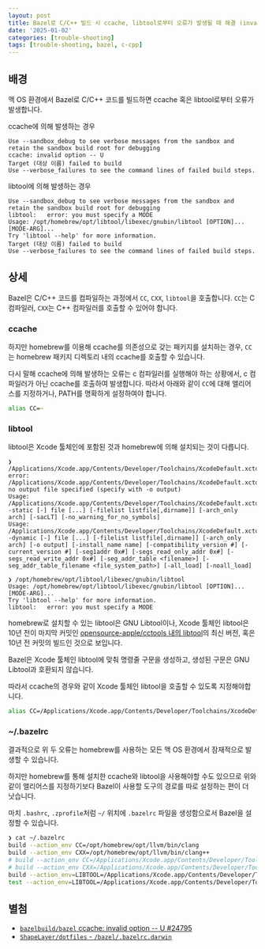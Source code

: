```yaml
---
layout: post
title: Bazel로 C/C++ 빌드 시 ccache, libtool로부터 오류가 발생될 때 해결 (invalid option -- U, you must specify a MODE)
date: '2025-01-02'
categories: [trouble-shooting]
tags: [trouble-shooting, bazel, c-cpp]
---
```


## 배경
맥 OS 환경에서 Bazel로 C/C++ 코드를 빌드하면 ccache 혹은 libtool로부터 오류가 발생합니다.  

ccache에 의해 발생하는 경우
```
Use --sandbox_debug to see verbose messages from the sandbox and retain the sandbox build root for debugging
ccache: invalid option -- U
Target (대상 이름) failed to build
Use --verbose_failures to see the command lines of failed build steps.
```

libtool에 의해 발생하는 경우
```
Use --sandbox_debug to see verbose messages from the sandbox and retain the sandbox build root for debugging
libtool:   error: you must specify a MODE
Usage: /opt/homebrew/opt/libtool/libexec/gnubin/libtool [OPTION]... [MODE-ARG]...
Try 'libtool --help' for more information.
Target (대상 이름) failed to build
Use --verbose_failures to see the command lines of failed build steps.
```

## 상세
Bazel은 C/C++ 코드를 컴파일하는 과정에서 `CC`, `CXX`, `libtool`을 호출합니다. `CC`는 C 컴파일러, `CXX`는 C++ 컴파일러를 호출할 수 있어야 합니다.

### ccache
하지만 homebrew를 이용해 ccache를 의존성으로 갖는 패키지를 설치하는 경우, `CC`는 homebrew 패키지 디렉토리 내의 ccache를 호출할 수 있습니다.  

다시 말해 ccache에 의해 발생하는 오류는 c 컴파일러를 실행해야 하는 상황에서, c 컴파일러가 아닌 ccache를 호출하여 발생합니다. 따라서 아래와 같이 `CC`에 대해 앨리어스를 지정하거나, PATH를 명확하게 설정하여야 합니다.  

```zsh
alias CC=~
```

### libtool
libtool은 Xcode 툴체인에 포함된 것과 homebrew에 의해 설치되는 것이 다릅니다. 

```
❯ /Applications/Xcode.app/Contents/Developer/Toolchains/XcodeDefault.xctoolchain/usr/bin/libtool
error: /Applications/Xcode.app/Contents/Developer/Toolchains/XcodeDefault.xctoolchain/usr/bin/libtool: no output file specified (specify with -o output)
Usage: /Applications/Xcode.app/Contents/Developer/Toolchains/XcodeDefault.xctoolchain/usr/bin/libtool -static [-] file [...] [-filelist listfile[,dirname]] [-arch_only arch] [-sacLT] [-no_warning_for_no_symbols]
Usage: /Applications/Xcode.app/Contents/Developer/Toolchains/XcodeDefault.xctoolchain/usr/bin/libtool -dynamic [-] file [...] [-filelist listfile[,dirname]] [-arch_only arch] [-o output] [-install_name name] [-compatibility_version #] [-current_version #] [-seg1addr 0x#] [-segs_read_only_addr 0x#] [-segs_read_write_addr 0x#] [-seg_addr_table <filename>] [-seg_addr_table_filename <file_system_path>] [-all_load] [-noall_load]
```
```
❯ /opt/homebrew/opt/libtool/libexec/gnubin/libtool
Usage: /opt/homebrew/opt/libtool/libexec/gnubin/libtool [OPTION]... [MODE-ARG]...
Try 'libtool --help' for more information.
libtool:   error: you must specify a MODE
```

homebrew로 설치할 수 있는 libtool은 GNU Libtool이나, Xcode 툴체인 libtool은 10년 전이 마지막 커밋인 [opensource-apple/cctools 내의 libtool](https://github.com/opensource-apple/cctools/blob/master/misc/libtool.c)의 최신 버전, 혹은 10년 전 커밋의 빌드인 것으로 보입니다.  

Bazel은 Xcode 툴체인 libtool에 맞춰 명령줄 구문을 생성하고, 생성된 구문은 GNU Libtool과 호환되지 않습니다.  

따라서 ccache의 경우와 같이 Xcode 툴체인 libtool을 호출할 수 있도록 지정해야합니다.  

```zsh
alias CC=/Applications/Xcode.app/Contents/Developer/Toolchains/XcodeDefault.xctoolchain/usr/bin/libtool
```

### ~/.bazelrc
결과적으로 위 두 오류는 homebrew를 사용하는 모든 맥 OS 환경에서 잠재적으로 발생할 수 있습니다.  

하지만 homebrew를 통해 설치한 ccache와 libtool을 사용해야할 수도 있으므로 위와 같이 앨리어스를 지정하기보다 Bazel이 사용할 도구의 경로를 따로 설정하는 편이 더 낫습니다.  

마치 `.bashrc`, `.zprofile`처럼 `~/` 위치에 `.bazelrc` 파일을 생성함으로서 Bazel을 설정할 수 있습니다.
```sh
❯ cat ~/.bazelrc
build --action_env CC=/opt/homebrew/opt/llvm/bin/clang
build --action_env CXX=/opt/homebrew/opt/llvm/bin/clang++
# build --action_env CC=/Applications/Xcode.app/Contents/Developer/Toolchains/XcodeDefault.xctoolchain/usr/bin/clang
# build --action_env CXX=/Applications/Xcode.app/Contents/Developer/Toolchains/XcodeDefault.xctoolchain/usr/bin/clang++
build --action_env=LIBTOOL=/Applications/Xcode.app/Contents/Developer/Toolchains/XcodeDefault.xctoolchain/usr/bin/libtool
test --action_env=LIBTOOL=/Applications/Xcode.app/Contents/Developer/Toolchains/XcodeDefault.xctoolchain/usr/bin/libtool
```

## 별첨
- [`bazelbuild/bazel` ccache: invalid option -- U #24795](https://github.com/bazelbuild/bazel/issues/24795)
- [`ShapeLayer/dotfiles` - `/bazel/.bazelrc.darwin`](https://github.com/ShapeLayer/dotfiles/blob/main/bazel/.bazelrc.darwin)

